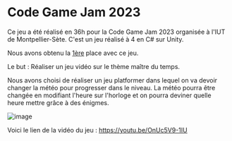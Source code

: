 # Code Game Jam 2023

Ce jeu a été réalisé en 36h pour la Code Game Jam 2023 organisée à l'IUT de Montpellier-Sète. C'est un jeu réalisé à 4 en C# sur Unity.

Nous avons obtenu la <ins>1ère</ins> place avec ce jeu.

Le but : Réaliser un jeu vidéo sur le thème maître du temps.

Nous avons choisi de réaliser un jeu platformer dans lequel on va devoir changer la météo pour progresser dans le niveau. La météo pourra être changée en modifiant l'heure sur l'horloge et on pourra deviner quelle heure mettre grâce à des énigmes.

![image](https://github.com/LeaSerrano/CodeGameJam-2023/assets/113998552/1d65ad7f-7ca3-47d5-bdb0-04cb0fe94228")


Voici le lien de la vidéo du jeu : https://youtu.be/OnUc5V9-1IU
